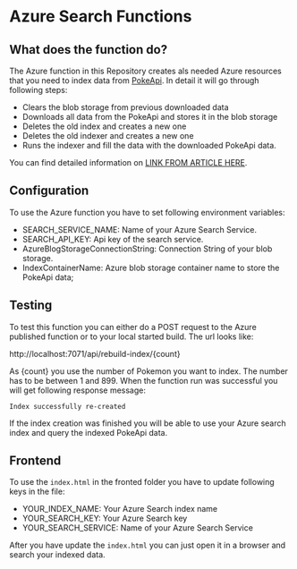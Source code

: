 # Azure Search Functions

## What does the function do?
The Azure function in this Repository creates als needed Azure resources that you need to index data from [PokeApi](https://pokeapi.co/). In detail it will go through following steps:
 - Clears the blob storage from previous downloaded data
 - Downloads all data from the PokeApi and stores it in the blob storage
 - Deletes the old index and creates a new one
 - Deletes the old indexer and creates a new one
 - Runs the indexer and fill the data with the downloaded PokeApi data.

You can find detailed information on [LINK FROM ARTICLE HERE](https://thinktecture.com).

## Configuration

To use the Azure function you have to set following environment  variables:
- SEARCH_SERVICE_NAME: Name of your Azure Search Service.
- SEARCH_API_KEY: Api key of the search service.
- AzureBlogStorageConnectionString: Connection String of your blob storage.
- IndexContainerName: Azure blob storage container name to store the PokeApi data;

## Testing
To test this function you can either do a POST request to the Azure published function or to your local started build. The url looks like:

http://localhost:7071/api/rebuild-index/{count}

As {count} you use the number of Pokemon you want to index. The number has to be between 1 and 899. When the function run was successful you will get following response message:

`Index successfully re-created`

If the index creation was finished you will be able to use your Azure search index and query the indexed PokeApi data.

## Frontend

To use the `index.html` in the fronted folder you have to update following keys in the file:
- YOUR_INDEX_NAME: Your Azure Search index name
- YOUR_SEARCH_KEY: Your Azure Search key
- YOUR_SEARCH_SERVICE: Name of your Azure Search Service

After you have update the `index.html` you can just open it in a browser and search your indexed data.